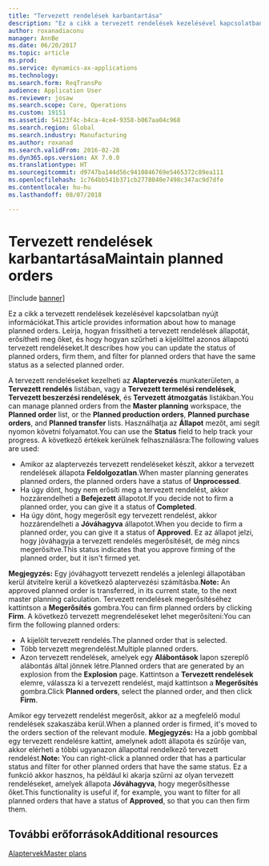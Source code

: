 ```yaml
---
title: "Tervezett rendelések karbantartása"
description: "Ez a cikk a tervezett rendelések kezelésével kapcsolatban nyújt információkat. Leírja, hogyan frissítheti a tervezett rendelések állapotát, erősítheti meg őket, és hogy hogyan szűrheti a kijelölttel azonos állapotú tervezett rendeléseket."
author: roxanadiaconu
manager: AnnBe
ms.date: 06/20/2017
ms.topic: article
ms.prod: 
ms.service: dynamics-ax-applications
ms.technology: 
ms.search.form: ReqTransPo
audience: Application User
ms.reviewer: josaw
ms.search.scope: Core, Operations
ms.custom: 19151
ms.assetid: 54123f4c-b4ca-4ce4-9358-b067aa04c968
ms.search.region: Global
ms.search.industry: Manufacturing
ms.author: roxanad
ms.search.validFrom: 2016-02-28
ms.dyn365.ops.version: AX 7.0.0
ms.translationtype: HT
ms.sourcegitcommit: d9747ba144d56c9410846769e5465372c89ea111
ms.openlocfilehash: 1c764bb541b371cb2778040e7498c347ac9d7dfe
ms.contentlocale: hu-hu
ms.lasthandoff: 08/07/2018

---
```


# <a name="maintain-planned-orders"></a><span data-ttu-id="30b49-104">Tervezett rendelések karbantartása</span><span class="sxs-lookup"><span data-stu-id="30b49-104">Maintain planned orders</span></span>

[!include [banner](../includes/banner.md)]

<span data-ttu-id="30b49-105">Ez a cikk a tervezett rendelések kezelésével kapcsolatban nyújt információkat.</span><span class="sxs-lookup"><span data-stu-id="30b49-105">This article provides information about how to manage planned orders.</span></span> <span data-ttu-id="30b49-106">Leírja, hogyan frissítheti a tervezett rendelések állapotát, erősítheti meg őket, és hogy hogyan szűrheti a kijelölttel azonos állapotú tervezett rendeléseket.</span><span class="sxs-lookup"><span data-stu-id="30b49-106">It describes how you can update the status of planned orders, firm them, and filter for planned orders that have the same status as a selected planned order.</span></span>

<span data-ttu-id="30b49-107">A tervezett rendeléseket kezelheti az **Alaptervezés** munkaterületen, a **Tervezett rendelés** listában, vagy a **Tervezett termelési rendelések**, **Tervezett beszerzési rendelések**, és **Tervezett átmozgatás** listákban.</span><span class="sxs-lookup"><span data-stu-id="30b49-107">You can manage planned orders from the **Master planning** workspace, the **Planned order** list, or the **Planned production orders**, **Planned purchase orders**, and **Planned transfer** lists.</span></span> <span data-ttu-id="30b49-108">Használhatja az **Állapot** mezőt, ami segít nyomon követni folyamatot.</span><span class="sxs-lookup"><span data-stu-id="30b49-108">You can use the **Status** field to help track your progress.</span></span> <span data-ttu-id="30b49-109">A következő értékek kerülnek felhasználásra:</span><span class="sxs-lookup"><span data-stu-id="30b49-109">The following values are used:</span></span>

-   <span data-ttu-id="30b49-110">Amikor az alaptervezés tervezett rendeléseket készít, akkor a tervezett rendelések állapota **Feldolgozatlan**.</span><span class="sxs-lookup"><span data-stu-id="30b49-110">When master planning generates planned orders, the planned orders have a status of **Unprocessed**.</span></span>
-   <span data-ttu-id="30b49-111">Ha úgy dönt, hogy nem erősíti meg a tervezett rendelést, akkor hozzárendelheti a **Befejezett** állapotot.</span><span class="sxs-lookup"><span data-stu-id="30b49-111">If you decide not to firm a planned order, you can give it a status of **Completed**.</span></span>
-   <span data-ttu-id="30b49-112">Ha úgy dönt, hogy megerősít egy tervezett rendelést, akkor hozzárendelheti a **Jóváhagyva** állapotot.</span><span class="sxs-lookup"><span data-stu-id="30b49-112">When you decide to firm a planned order, you can give it a status of **Approved**.</span></span> <span data-ttu-id="30b49-113">Ez az állapot jelzi, hogy jóváhagyja a tervezett rendelés megerősítését, de még nincs megerősítve.</span><span class="sxs-lookup"><span data-stu-id="30b49-113">This status indicates that you approve firming of the planned order, but it isn't firmed yet.</span></span>

<span data-ttu-id="30b49-114">**Megjegyzés:** Egy jóváhagyott tervezett rendelés a jelenlegi állapotában kerül átvitelre kerül a következő alaptervezési számításba.</span><span class="sxs-lookup"><span data-stu-id="30b49-114">**Note:** An approved planned order is transferred, in its current state, to the next master planning calculation.</span></span> <span data-ttu-id="30b49-115">Tervezett rendelések megerősítéséhez kattintson a **Megerősítés** gombra.</span><span class="sxs-lookup"><span data-stu-id="30b49-115">You can firm planned orders by clicking **Firm**.</span></span> <span data-ttu-id="30b49-116">A következő tervezett megrendeléseket lehet megerősíteni:</span><span class="sxs-lookup"><span data-stu-id="30b49-116">You can firm the following planned orders:</span></span>

-   <span data-ttu-id="30b49-117">A kijelölt tervezett rendelés.</span><span class="sxs-lookup"><span data-stu-id="30b49-117">The planned order that is selected.</span></span>
-   <span data-ttu-id="30b49-118">Több tervezett megrendelést.</span><span class="sxs-lookup"><span data-stu-id="30b49-118">Multiple planned orders.</span></span>
-   <span data-ttu-id="30b49-119">Azon tervezett rendelések, amelyek egy **Alábontások** lapon szereplő alábontás által jönnek létre.</span><span class="sxs-lookup"><span data-stu-id="30b49-119">Planned orders that are generated by an explosion from the **Explosion** page.</span></span> <span data-ttu-id="30b49-120">Kattintson a **Tervezett rendelések** elemre, válassza ki a tervezett rendelést, majd kattintson a **Megerősítés** gombra.</span><span class="sxs-lookup"><span data-stu-id="30b49-120">Click **Planned orders**, select the planned order, and then click **Firm**.</span></span>

<span data-ttu-id="30b49-121">Amikor egy tervezett rendelést megerősít, akkor az a megfelelő modul rendelések szakaszába kerül.</span><span class="sxs-lookup"><span data-stu-id="30b49-121">When a planned order is firmed, it's moved to the orders section of the relevant module.</span></span> <span data-ttu-id="30b49-122">**Megjegyzés:** Ha a jobb gombbal egy tervezett rendelésre kattint, amelynek adott állapota és szűrője van, akkor elérheti a többi ugyanazon állapottal rendelkező tervezett rendelést.</span><span class="sxs-lookup"><span data-stu-id="30b49-122">**Note:** You can right-click a planned order that has a particular status and filter for other planned orders that have the same status.</span></span> <span data-ttu-id="30b49-123">Ez a funkció akkor hasznos, ha például ki akarja szűrni az olyan tervezett rendeléseket, amelyek állapota **Jóváhagyva**, hogy megerősíthesse őket.</span><span class="sxs-lookup"><span data-stu-id="30b49-123">This functionality is useful if, for example, you want to filter for all planned orders that have a status of **Approved**, so that you can then firm them.</span></span>

<a name="additional-resources"></a><span data-ttu-id="30b49-124">További erőforrások</span><span class="sxs-lookup"><span data-stu-id="30b49-124">Additional resources</span></span>
--------

[<span data-ttu-id="30b49-125">Alaptervek</span><span class="sxs-lookup"><span data-stu-id="30b49-125">Master plans</span></span>](master-plans.md)




